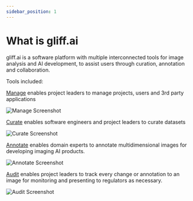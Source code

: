 ```yaml
---
sidebar_position: 1
---
```


# What is gliff.ai

gliff.ai is a software platform with multiple interconnected tools for image analysis and AI development, to assist users through curation, annotation and collaboration.

Tools included:

[Manage](interfaces/manage) enables project leaders to manage projects, users and 3rd party applications

![Manage Screenshot](/img/manage/manage_projects.png)

[Curate](interfaces/curate) enables software engineers and project leaders to curate datasets

![Curate Screenshot](/img/curate/curate.png)

[Annotate](interfaces/annotate) enables domain experts to annotate multidimensional images for developing imaging AI products.

![Annotate Screenshot](/img/annotate/annotate.png)

[Audit](interfaces/audit) enables project leaders to track every change or annotation to an image for monitoring and presenting to regulators as necessary.

![Audit Screenshot]()
